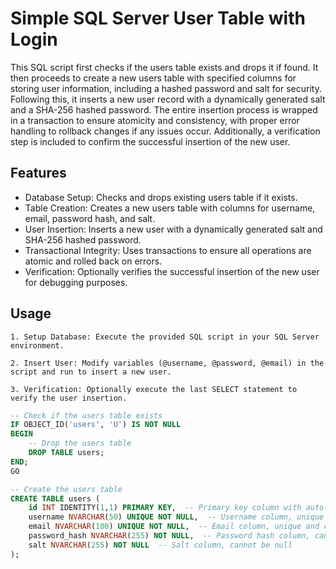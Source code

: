 # Simple SQL Server User Table with Login

This SQL script first checks if the users table exists and drops it if found. It then proceeds to create a new users table with specified columns for storing user information, including a hashed password and salt for security. Following this, it inserts a new user record with a dynamically generated salt and a SHA-256 hashed password. The entire insertion process is wrapped in a transaction to ensure atomicity and consistency, with proper error handling to rollback changes if any issues occur. Additionally, a verification step is included to confirm the successful insertion of the new user.




## Features

- Database Setup: Checks and drops existing users table if it exists.
- Table Creation: Creates a new users table with columns for username, email, password hash, and salt.
- User Insertion: Inserts a new user with a dynamically generated salt and SHA-256 hashed password.
- Transactional Integrity: Uses transactions to ensure all operations are atomic and rolled back on errors.
- Verification: Optionally verifies the successful insertion of the new user for debugging purposes.




## Usage

    1. Setup Database: Execute the provided SQL script in your SQL Server environment.

    2. Insert User: Modify variables (@username, @password, @email) in the script and run to insert a new user.

    3. Verification: Optionally execute the last SELECT statement to verify the user insertion.

``` sql 
-- Check if the users table exists
IF OBJECT_ID('users', 'U') IS NOT NULL
BEGIN
    -- Drop the users table
    DROP TABLE users;
END;
GO

-- Create the users table
CREATE TABLE users (
    id INT IDENTITY(1,1) PRIMARY KEY,  -- Primary key column with auto-incrementing integer values
    username NVARCHAR(50) UNIQUE NOT NULL,  -- Username column, unique and cannot be null
    email NVARCHAR(100) UNIQUE NOT NULL,  -- Email column, unique and cannot be null
    password_hash NVARCHAR(255) NOT NULL,  -- Password hash column, cannot be null
    salt NVARCHAR(255) NOT NULL  -- Salt column, cannot be null
);
